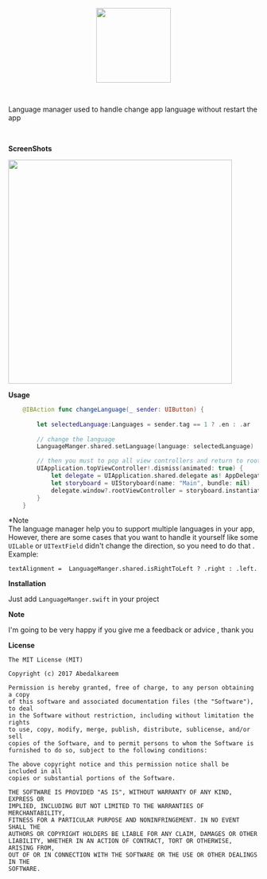 <p align="center">
 <img src="https://github.com/Abedalkareem/LanguageManger-iOS/blob/master/logo.png?raw=true"  width="150">  </center>
</p>
<br>

Language manager used to handle change app language without restart the app

<br>


<b>ScreenShots</b>

<img src="https://raw.githubusercontent.com/Abedalkareem/LanguageManger-iOS/master/screenrec.gif"  width="450">

<b>Usage</b>



```swift
    @IBAction func changeLanguage(_ sender: UIButton) {
        
        let selectedLanguage:Languages = sender.tag == 1 ? .en : .ar
        
        // change the language
        LanguageManger.shared.setLanguage(language: selectedLanguage)

        // then you must to pop all view controllers and return to root view controller then re set the root view controller 
        UIApplication.topViewController!.dismiss(animated: true) {
            let delegate = UIApplication.shared.delegate as! AppDelegate
            let storyboard = UIStoryboard(name: "Main", bundle: nil)
            delegate.window?.rootViewController = storyboard.instantiateInitialViewController()
        }
    }
```

*Note <br>
The language manager help you to support multiple languages in your app, However, there are some cases that you want to handle it yourself like some ```UILable``` or ```UITextField``` didn't change the direction, so you need to do that .
Example:

``` textAlignment =  LanguageManger.shared.isRightToLeft ? .right : .left. ```

<b>Installation</b>

Just add ```LanguageManger.swift``` in your project


<b>Note</b>

I'm going to be very happy if you give me a feedback or advice , thank you


<b>License</b>

```
The MIT License (MIT)

Copyright (c) 2017 Abedalkareem

Permission is hereby granted, free of charge, to any person obtaining a copy
of this software and associated documentation files (the "Software"), to deal
in the Software without restriction, including without limitation the rights
to use, copy, modify, merge, publish, distribute, sublicense, and/or sell
copies of the Software, and to permit persons to whom the Software is
furnished to do so, subject to the following conditions:

The above copyright notice and this permission notice shall be included in all
copies or substantial portions of the Software.

THE SOFTWARE IS PROVIDED "AS IS", WITHOUT WARRANTY OF ANY KIND, EXPRESS OR
IMPLIED, INCLUDING BUT NOT LIMITED TO THE WARRANTIES OF MERCHANTABILITY,
FITNESS FOR A PARTICULAR PURPOSE AND NONINFRINGEMENT. IN NO EVENT SHALL THE
AUTHORS OR COPYRIGHT HOLDERS BE LIABLE FOR ANY CLAIM, DAMAGES OR OTHER
LIABILITY, WHETHER IN AN ACTION OF CONTRACT, TORT OR OTHERWISE, ARISING FROM,
OUT OF OR IN CONNECTION WITH THE SOFTWARE OR THE USE OR OTHER DEALINGS IN THE
SOFTWARE.
```
